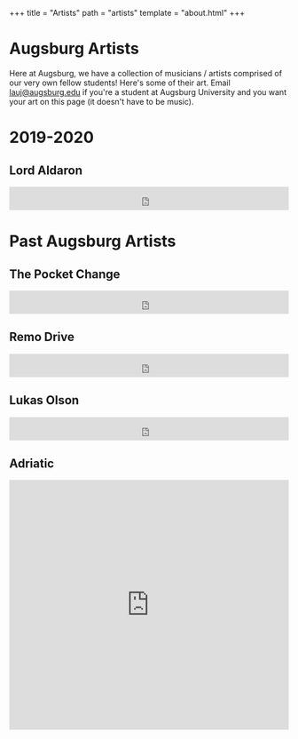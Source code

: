 +++
title = "Artists"
path = "artists"
template = "about.html"
+++

# Augsburg Artists
Here at Augsburg, we have a collection of musicians / artists comprised of our very own fellow students!  Here's some of their art.  Email [lauj@augsburg.edu](mailto:lauj@augsburg.edu) if you're a student at Augsburg University and you want your art on this page (it doesn't have to be music).

# 2019-2020
## Lord Aldaron
<iframe style="border: 0; width: 100%; height: 42px;" src="https://bandcamp.com/EmbeddedPlayer/track=2194395061/size=small/bgcol=333333/linkcol=ffffff/transparent=true/" seamless><a href="http://lordaldaron.bandcamp.com/track/near">Near by Lord Aldaron</a></iframe>

# Past Augsburg Artists
## The Pocket Change

<iframe style="border: 0; width: 100%; height: 42px;" src="https://bandcamp.com/EmbeddedPlayer/album=579753951/size=small/bgcol=333333/linkcol=ffffff/transparent=true/" seamless><a href="http://thepocketchangemn.bandcamp.com/album/the-pocket-change-ep">The Pocket Change EP by The Pocket Change</a></iframe>

## Remo Drive

<iframe style="border: 0; width: 100%; height: 42px;" src="https://bandcamp.com/EmbeddedPlayer/album=2270995853/size=small/bgcol=333333/linkcol=ffffff/track=2347483498/transparent=true/" seamless><a href="http://remodrive.bandcamp.com/album/greatest-hits">Greatest Hits by Remo Drive</a></iframe>

## Lukas Olson

<iframe style="border: 0; width: 100%; height: 42px;" src="https://bandcamp.com/EmbeddedPlayer/album=2181925815/size=small/bgcol=333333/linkcol=ffffff/transparent=true/" seamless><a href="http://lukasolsonmusic.bandcamp.com/album/burmanshire">Burmanshire by Lukas Olson</a></iframe>

## Adriatic

<iframe src="https://w.soundcloud.com/player/?url=https%3A//api.soundcloud.com/tracks/245772714&amp;auto_play=false&amp;hide_related=false&amp;show_comments=true&amp;show_user=true&amp;show_reposts=false&amp;visual=true" frameborder="no" scrolling="no" width="100%" height="450"></iframe>
